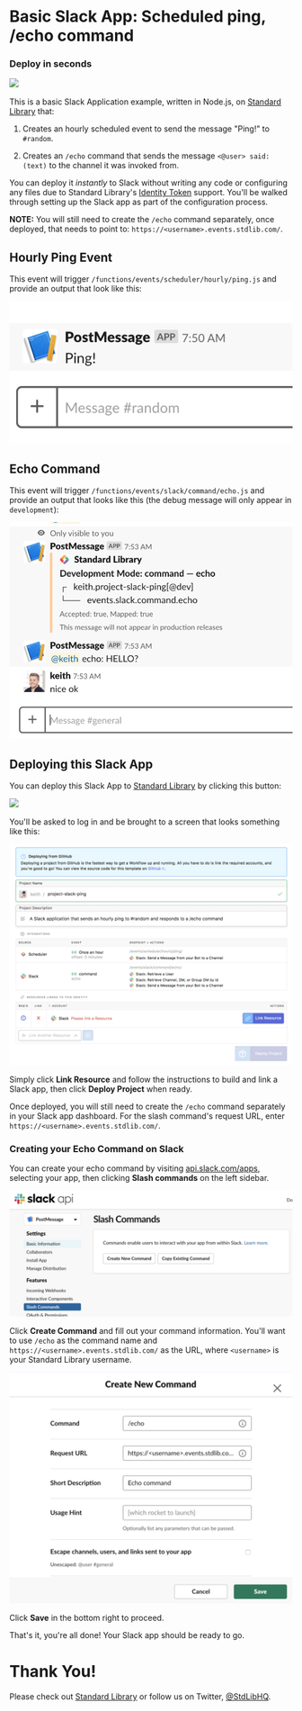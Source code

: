 # Basic Slack App: Scheduled ping, /echo command
### Deploy in seconds

[<img src="https://deploy.stdlib.com/static/images/deploy.svg?" width="192">](https://deploy.stdlib.com/)

This is a basic Slack Application example, written in Node.js,
on [Standard Library](https://stdlib.com) that:

1. Creates an hourly scheduled event to send the message "Ping!" to `#random`.

2. Creates an `/echo` command that sends the message `<@user> said: (text)` to the channel it was invoked from.

You can deploy it *instantly* to Slack without writing any code or configuring
any files due to Standard Library's [Identity Token](https://docs.stdlib.com/identity-management-sso-for-apis/what-is-an-identity-token/) support. You'll be walked through setting up the Slack app
as part of the configuration process.

**NOTE:** You will still need to create
the `/echo` command separately, once deployed, that needs to point to:
`https://<username>.events.stdlib.com/`.

## Hourly Ping Event

This event will trigger `/functions/events/scheduler/hourly/ping.js` and provide
an output that look like this:

![](./readme/images/ping.png)

## Echo Command

This event will trigger `/functions/events/slack/command/echo.js` and provide
an output that looks like this (the debug message will only appear in `development`):

![](./readme/images/echo.png)

## Deploying this Slack App

You can deploy this Slack App to [Standard Library](https://stdlib.com) by clicking this button:

[<img src="https://deploy.stdlib.com/static/images/deploy.svg?" width="192">](https://deploy.stdlib.com/)

You'll be asked to log in and be brought to a screen that looks something like this:

![](./readme/images/deploy.png)

Simply click **Link Resource** and follow the instructions to build and link
a Slack app, then click **Deploy Project** when ready.

Once deployed, you will still need to create the `/echo` command separately in your Slack app dashboard.
For the slash command's request URL, enter `https://<username>.events.stdlib.com/`.

### Creating your Echo Command on Slack

You can create your echo command by visiting [api.slack.com/apps](https://api.slack.com/apps),
selecting your app, then clicking **Slash commands** on the left sidebar.

![](./readme/images/slack-create-command.png)

Click **Create Command** and fill out your command information. You'll want to
use `/echo` as the command name and `https://<username>.events.stdlib.com/` as the
URL, where `<username>` is your Standard Library username.

![](./readme/images/slack-command-info.png)

Click **Save** in the bottom right to proceed.

That's it, you're all done! Your Slack app should be ready to go.

# Thank You!

Please check out [Standard Library](https://stdlib.com/) or follow us on Twitter,
[@StdLibHQ](https://twitter.com/@StdLibHQ).
